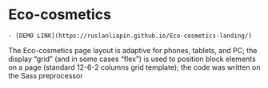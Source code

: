 # Eco-cosmetics

    - [DEMO LINK](https://ruslanliapin.github.io/Eco-cosmetics-landing/)

The Eco-cosmetics page layout is adaptive for phones, tablets, and PC; the display “grid” (and in some cases “flex”) is used to position block elements on a page (standard 12-6-2 columns grid template); the code was written on the Sass preprocessor
